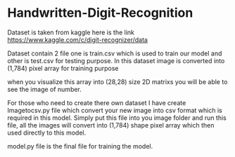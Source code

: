 # Handwritten-Digit-Recognition

Dataset is taken from kaggle here is the link https://www.kaggle.com/c/digit-recognizer/data

Dataset contain 2 file one is train.csv which is used to train our model and other is test.csv for testing purpose.
In this dataset image is converted into (1,784) pixel array for training purpose

when you visualize this array into (28,28) size 2D matrixs you will be able to see the image of number. 

For those who need to create there own dataset I have create Imagetocsv.py file which convert your new image into csv 
format which is required in this model. Simply put this file into you image folder and run this file, all the images 
will convert into (1,784) shape pixel array which then used directly to this model.

model.py file is the final file for training the model.

